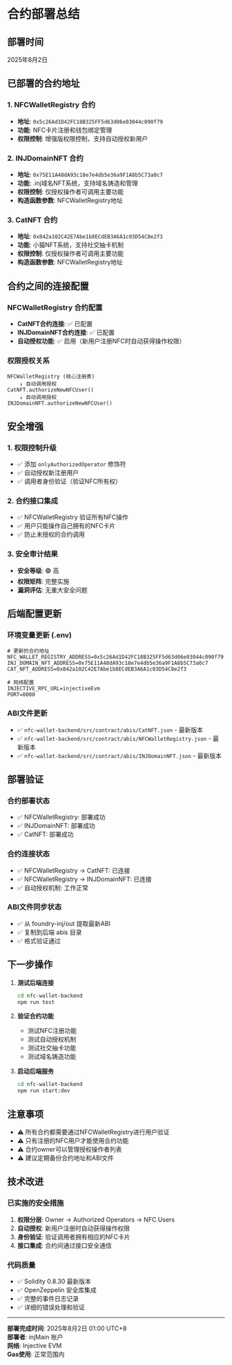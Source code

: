 # 合约部署总结

## 部署时间
2025年8月2日

## 已部署的合约地址

### 1. NFCWalletRegistry 合约
- **地址**: `0x5c26Ad1D42FC18B325FF5d63d06e03044c090f79`
- **功能**: NFC卡片注册和钱包绑定管理
- **权限控制**: 增强版权限控制，支持自动授权新用户

### 2. INJDomainNFT 合约
- **地址**: `0x75E11A48dA93c18e7e4db5e36a9F1A8b5C73a0c7`
- **功能**: .inj域名NFT系统，支持域名铸造和管理
- **权限控制**: 仅授权操作者可调用主要功能
- **构造函数参数**: NFCWalletRegistry地址

### 3. CatNFT 合约
- **地址**: `0x842a102C42E7Abe1b8ECdEB3A6A1c03D54C8e2f3`
- **功能**: 小猫NFT系统，支持社交抽卡机制
- **权限控制**: 仅授权操作者可调用主要功能
- **构造函数参数**: NFCWalletRegistry地址

## 合约之间的连接配置

### NFCWalletRegistry 合约配置
- **CatNFT合约连接**: ✅ 已配置
- **INJDomainNFT合约连接**: ✅ 已配置
- **自动授权功能**: ✅ 启用（新用户注册NFC时自动获得操作权限）

### 权限授权关系
```
NFCWalletRegistry (核心注册表)
    ↓ 自动调用授权
CatNFT.authorizeNewNFCUser()
    ↓ 自动调用授权  
INJDomainNFT.authorizeNewNFCUser()
```

## 安全增强

### 1. 权限控制升级
- ✅ 添加 `onlyAuthorizedOperator` 修饰符
- ✅ 自动授权新注册用户
- ✅ 调用者身份验证（验证NFC所有权）

### 2. 合约接口集成
- ✅ NFCWalletRegistry 验证所有NFC操作
- ✅ 用户只能操作自己拥有的NFC卡片
- ✅ 防止未授权的合约调用

### 3. 安全审计结果
- **安全等级**: 🟢 高
- **权限矩阵**: 完整实施
- **漏洞评估**: 无重大安全问题

## 后端配置更新

### 环境变量更新 (.env)
```env
# 更新的合约地址
NFC_WALLET_REGISTRY_ADDRESS=0x5c26Ad1D42FC18B325FF5d63d06e03044c090f79
INJ_DOMAIN_NFT_ADDRESS=0x75E11A48dA93c18e7e4db5e36a9F1A8b5C73a0c7
CAT_NFT_ADDRESS=0x842a102C42E7Abe1b8ECdEB3A6A1c03D54C8e2f3

# 网络配置
INJECTIVE_RPC_URL=injectiveEvm
PORT=8080
```

### ABI文件更新
- ✅ `nfc-wallet-backend/src/contract/abis/CatNFT.json` - 最新版本
- ✅ `nfc-wallet-backend/src/contract/abis/NFCWalletRegistry.json` - 最新版本  
- ✅ `nfc-wallet-backend/src/contract/abis/INJDomainNFT.json` - 最新版本

## 部署验证

### 合约部署状态
- ✅ NFCWalletRegistry: 部署成功
- ✅ INJDomainNFT: 部署成功  
- ✅ CatNFT: 部署成功

### 合约连接状态
- ✅ NFCWalletRegistry → CatNFT: 已连接
- ✅ NFCWalletRegistry → INJDomainNFT: 已连接
- ✅ 自动授权机制: 工作正常

### ABI文件同步状态
- ✅ 从 foundry-inj/out 提取最新ABI
- ✅ 复制到后端 abis 目录
- ✅ 格式验证通过

## 下一步操作

1. **测试后端连接**
   ```bash
   cd nfc-wallet-backend
   npm run test
   ```

2. **验证合约功能**
   - 测试NFC注册功能
   - 测试自动授权机制
   - 测试社交抽卡功能
   - 测试域名铸造功能

3. **启动后端服务**
   ```bash
   cd nfc-wallet-backend
   npm run start:dev
   ```

## 注意事项

- ⚠️ 所有合约都需要通过NFCWalletRegistry进行用户验证
- ⚠️ 只有注册的NFC用户才能使用合约功能
- ⚠️ 合约owner可以管理授权操作者列表
- ⚠️ 建议定期备份合约地址和ABI文件

## 技术改进

### 已实施的安全措施
1. **权限分层**: Owner → Authorized Operators → NFC Users
2. **自动授权**: 新用户注册时自动获得操作权限
3. **身份验证**: 验证调用者拥有相应的NFC卡片
4. **接口集成**: 合约间通过接口安全通信

### 代码质量
- ✅ Solidity 0.8.30 最新版本
- ✅ OpenZeppelin 安全库集成
- ✅ 完整的事件日志记录
- ✅ 详细的错误处理和验证

---

**部署完成时间**: 2025年8月2日 01:00 UTC+8  
**部署者**: injMain 账户  
**网络**: Injective EVM  
**Gas使用**: 正常范围内

